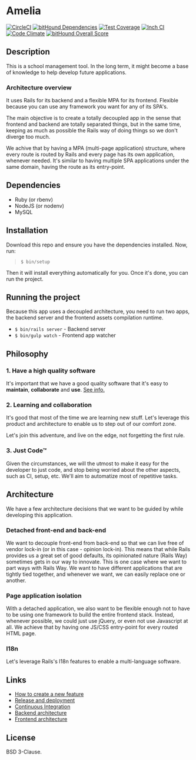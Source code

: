 # Amelia

[![CircleCI](https://img.shields.io/circleci/project/github/kriansa/amelia.svg)](https://circleci.com/gh/kriansa/amelia)
[![bitHound Dependencies](https://www.bithound.io/github/kriansa/amelia/badges/dependencies.svg)](https://www.bithound.io/github/kriansa/amelia/master/dependencies/npm)
[![Test Coverage](https://codeclimate.com/github/kriansa/amelia/badges/coverage.svg)](https://codeclimate.com/github/kriansa/amelia/coverage)
[![Inch CI](https://inch-ci.org/github/kriansa/amelia.svg?branch=master)](https://inch-ci.org/github/kriansa/amelia)
[![Code Climate](https://codeclimate.com/github/kriansa/amelia/badges/gpa.svg)](https://codeclimate.com/github/kriansa/amelia)
[![bitHound Overall Score](https://www.bithound.io/github/kriansa/amelia/badges/score.svg)](https://www.bithound.io/github/kriansa/amelia)

## Description

This is a school management tool. In the long term, it might become a base of
knowledge to help develop future applications.

### Architecture overview

It uses Rails for its backend and a flexible MPA for its frontend. Flexible
because you can use any framework you want for any of its SPA's.

The main objective is to create a totally decoupled app in the sense that
frontend and backend are totally separated things, but in the same time,
keeping as much as possible the Rails way of doing things so we don't diverge
too much.

We achive that by having a MPA (multi-page application) structure, where every
route is routed by Rails and every page has its own application, whenever
needed. It's similar to having multiple SPA applications under the same domain,
having the route as its entry-point.

## Dependencies

* Ruby (or rbenv)
* NodeJS (or nodenv)
* MySQL

## Installation

Download this repo and ensure you have the dependencies installed. Now, run:

> `$ bin/setup`

Then it will install everything automatically for you. Once it's done, you can
run the project.

## Running the project

Because this app uses a decoupled architecture, you need to run two apps, the
backend server and the frontend assets compilation runtime.

* `$ bin/rails server` - Backend server
* `$ bin/gulp watch` - Frontend app watcher

## Philosophy

### 1. Have a high quality software
It's important that we have a good quality software that it's easy to
**maintain**, **collaborate** and **use**. [See info.](doc/quality.md)

### 2. Learning and collaboration
It's good that most of the time we are learning new stuff. Let's leverage this
product and architecture to enable us to step out of our comfort zone.

Let's join this adventure, and live on the edge, not forgetting the first rule.

### 3. Just Code™
Given the circumstances, we will the utmost to make it easy for the developer
to just code, and stop being worried about the other aspects, such as CI,
setup, etc. We'll aim to automatize most of repetitive tasks.

## Architecture
We have a few architecture decisions that we want to be guided by while
developing this application.

### Detached front-end and back-end
We want to decouple front-end from back-end so that we can live free of vendor
lock-in (or in this case - opinion lock-in). This means that while Rails
provides us a great set of good defaults, its opinionated nature (Rails Way)
sometimes gets in our way to innovate. This is one case where we want to part
ways with Rails Way. We want to have different applications that are tightly
tied together, and whenever we want, we can easily replace one or another.

### Page application isolation
With a detached application, we also want to be flexible enough not to have to
be using one framework to build the entire frontend stack. Instead, whenever
possible, we could just use jQuery, or even not use Javascript at all. We
achieve that by having one JS/CSS entry-point for every routed HTML page.

### I18n
Let's leverage Rails's I18n features to enable a multi-language software.

## Links

* [How to create a new feature](doc/creating-a-new-feature.md)
* [Release and deployment](doc/release-and-deployment.md)
* [Continuous Integration](doc/ci.md)
* [Backend architecture](doc/architecture/backend.md)
* [Frontend architecture](doc/architecture/frontend.md)

## License

BSD 3-Clause.
